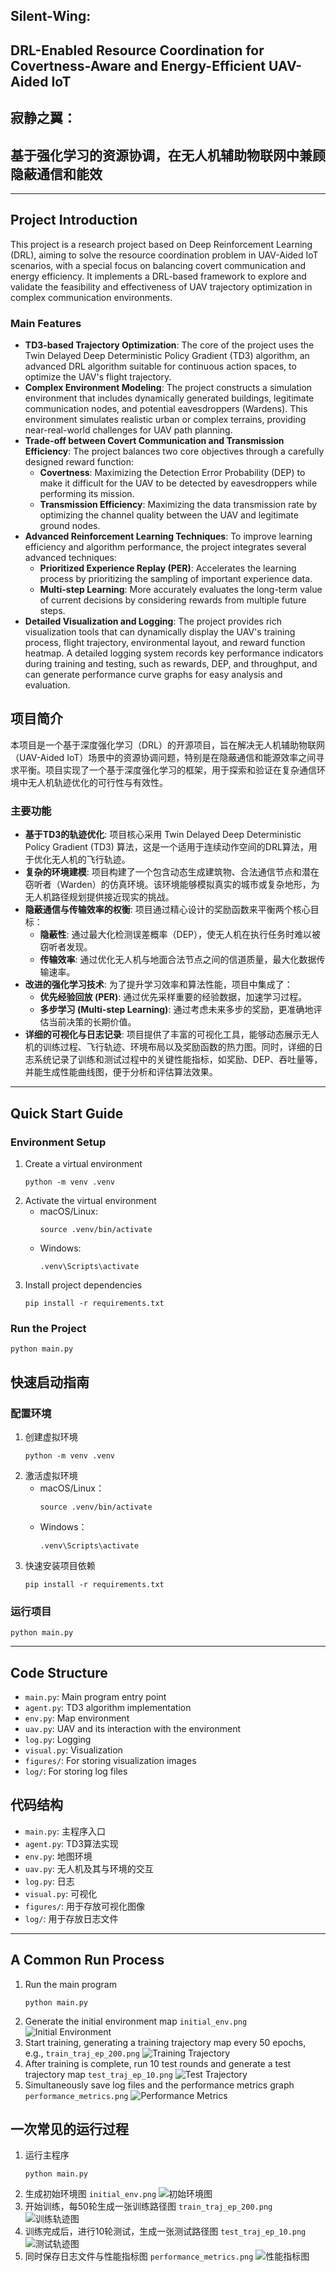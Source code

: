 ## Silent-Wing: 
## DRL-Enabled Resource Coordination for Covertness-Aware and Energy-Efficient UAV-Aided IoT

## 寂静之翼：
## 基于强化学习的资源协调，在无人机辅助物联网中兼顾隐蔽通信和能效

---

## Project Introduction
This project is a research project based on Deep Reinforcement Learning (DRL), aiming to solve the resource coordination problem in UAV-Aided IoT scenarios, with a special focus on balancing covert communication and energy efficiency. It implements a DRL-based framework to explore and validate the feasibility and effectiveness of UAV trajectory optimization in complex communication environments.

### Main Features
- **TD3-based Trajectory Optimization**:
  The core of the project uses the Twin Delayed Deep Deterministic Policy Gradient (TD3) algorithm, an advanced DRL algorithm suitable for continuous action spaces, to optimize the UAV's flight trajectory.
- **Complex Environment Modeling**:
  The project constructs a simulation environment that includes dynamically generated buildings, legitimate communication nodes, and potential eavesdroppers (Wardens). This environment simulates realistic urban or complex terrains, providing near-real-world challenges for UAV path planning.
- **Trade-off between Covert Communication and Transmission Efficiency**:
  The project balances two core objectives through a carefully designed reward function:
    - **Covertness**: Maximizing the Detection Error Probability (DEP) to make it difficult for the UAV to be detected by eavesdroppers while performing its mission.
    - **Transmission Efficiency**: Maximizing the data transmission rate by optimizing the channel quality between the UAV and legitimate ground nodes.
- **Advanced Reinforcement Learning Techniques**:
  To improve learning efficiency and algorithm performance, the project integrates several advanced techniques:
    - **Prioritized Experience Replay (PER)**: Accelerates the learning process by prioritizing the sampling of important experience data.
    - **Multi-step Learning**: More accurately evaluates the long-term value of current decisions by considering rewards from multiple future steps.
- **Detailed Visualization and Logging**:
  The project provides rich visualization tools that can dynamically display the UAV's training process, flight trajectory, environmental layout, and reward function heatmap. A detailed logging system records key performance indicators during training and testing, such as rewards, DEP, and throughput, and can generate performance curve graphs for easy analysis and evaluation.

## 项目简介
本项目是一个基于深度强化学习（DRL）的开源项目，旨在解决无人机辅助物联网（UAV-Aided IoT）场景中的资源协调问题，特别是在隐蔽通信和能源效率之间寻求平衡。项目实现了一个基于深度强化学习的框架，用于探索和验证在复杂通信环境中无人机轨迹优化的可行性与有效性。

### 主要功能
- **基于TD3的轨迹优化**:
  项目核心采用 Twin Delayed Deep Deterministic Policy Gradient (TD3) 算法，这是一个适用于连续动作空间的DRL算法，用于优化无人机的飞行轨迹。
- **复杂的环境建模**:
  项目构建了一个包含动态生成建筑物、合法通信节点和潜在窃听者（Warden）的仿真环境。该环境能够模拟真实的城市或复杂地形，为无人机路径规划提供接近现实的挑战。
- **隐蔽通信与传输效率的权衡**:
  项目通过精心设计的奖励函数来平衡两个核心目标：
    - **隐蔽性**: 通过最大化检测误差概率（DEP），使无人机在执行任务时难以被窃听者发现。
    - **传输效率**: 通过优化无人机与地面合法节点之间的信道质量，最大化数据传输速率。
- **改进的强化学习技术**:
  为了提升学习效率和算法性能，项目中集成了：
    - **优先经验回放 (PER)**: 通过优先采样重要的经验数据，加速学习过程。
    - **多步学习 (Multi-step Learning)**: 通过考虑未来多步的奖励，更准确地评估当前决策的长期价值。
- **详细的可视化与日志记录**:
  项目提供了丰富的可视化工具，能够动态展示无人机的训练过程、飞行轨迹、环境布局以及奖励函数的热力图。同时，详细的日志系统记录了训练和测试过程中的关键性能指标，如奖励、DEP、吞吐量等，并能生成性能曲线图，便于分析和评估算法效果。

---

## Quick Start Guide
### Environment Setup
1. Create a virtual environment
   ```
   python -m venv .venv
   ```
2. Activate the virtual environment
   - macOS/Linux:
     ```
     source .venv/bin/activate
     ```
   - Windows:
     ```
     .venv\Scripts\activate
     ```
3. Install project dependencies
   ```
   pip install -r requirements.txt
   ```
### Run the Project
```
python main.py
```

## 快速启动指南
### 配置环境
1. 创建虚拟环境
   ```
   python -m venv .venv
   ```
2. 激活虚拟环境
   - macOS/Linux：
     ```
     source .venv/bin/activate
     ```
   - Windows：
     ```
     .venv\Scripts\activate
     ```
3. 快速安装项目依赖
   ```
   pip install -r requirements.txt
   ```
### 运行项目
```
python main.py
```

---

## Code Structure
- `main.py`: Main program entry point
- `agent.py`: TD3 algorithm implementation
- `env.py`: Map environment
- `uav.py`: UAV and its interaction with the environment
- `log.py`: Logging
- `visual.py`: Visualization
- `figures/`: For storing visualization images
- `log/`: For storing log files

## 代码结构
- `main.py`: 主程序入口
- `agent.py`: TD3算法实现
- `env.py`: 地图环境
- `uav.py`: 无人机及其与环境的交互
- `log.py`: 日志
- `visual.py`: 可视化
- `figures/`: 用于存放可视化图像
- `log/`: 用于存放日志文件

---

## A Common Run Process

1. Run the main program
   ```
   python main.py
   ```
2. Generate the initial environment map `initial_env.png`
   ![Initial Environment](figures/initial_env.png)
3. Start training, generating a training trajectory map every 50 epochs, e.g., `train_traj_ep_200.png`
   ![Training Trajectory](figures/train_traj_ep_200.png)
4. After training is complete, run 10 test rounds and generate a test trajectory map `test_traj_ep_10.png`
   ![Test Trajectory](figures/test_traj_ep_10.png)
5. Simultaneously save log files and the performance metrics graph `performance_metrics.png`
   ![Performance Metrics](figures/performance_metrics.png)

## 一次常见的运行过程

1. 运行主程序
   ```
   python main.py
   ```
2. 生成初始环境图 `initial_env.png`
   ![初始环境图](figures/initial_env.png)
3. 开始训练，每50轮生成一张训练路径图 `train_traj_ep_200.png`
   ![训练轨迹图](figures/train_traj_ep_200.png)
4. 训练完成后，进行10轮测试，生成一张测试路径图 `test_traj_ep_10.png`
   ![测试轨迹图](figures/test_traj_ep_10.png)
5. 同时保存日志文件与性能指标图 `performance_metrics.png`
   ![性能指标图](figures/performance_metrics.png)
